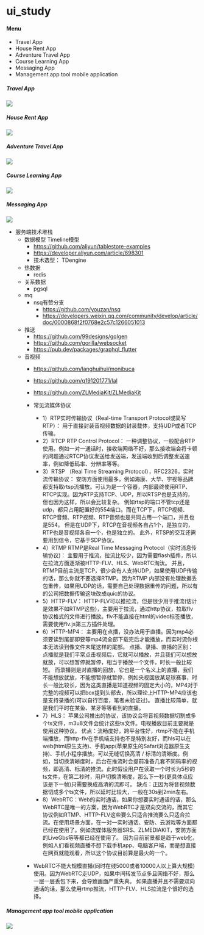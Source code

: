 # ui_study

#### Menu
- Travel App
- House Rent App
- Adventure Travel App
- Course Learning App
- Messaging App
- Management app tool mobile application

##### Travel App 

![](./assets/images/img1.png)

##### House Rent App

![](./assets/images/img2.png)

##### Adventure Travel App

![](./assets/images/img3.png)


##### Course Learning App

![](./assets/images/img4.png)

##### Messaging App

![](./assets/images/img5.webp)

- 服务端技术堆栈
  - 数据模型 Timeline模型 
    - https://github.com/aliyun/tablestore-examples
    - https://developer.aliyun.com/article/698301
    - 技术选型： TDengine
  - 热数据
    - redis
  - 关系数据
    - pgsql
  - mq
    - nsq有赞分支
      - https://github.com/youzan/nsq  
      - https://developers.weixin.qq.com/community/develop/article/doc/0000868f2f0768e2c57c1266051013
  - 推送
    - https://github.com/99designs/gqlgen
    - https://github.com/gorilla/websocket
    - https://pub.dev/packages/graphql_flutter
  - 音视频
    - https://github.com/langhuihui/monibuca
    - https://github.com/q191201771/lal
    - https://github.com/ZLMediaKit/ZLMediaKit
    - 常见流媒体协议
      - 1）RTP实时传输协议（Real-time Transport Protocol或简写RTP）： 用于直接封装音视频数据的封装载体，支持UDP或者TCP传输。 
      - 2）RTCP RTP Control Protocol： 一种调整协议，一般配合RTP使用。例如一对一通话时，接收端网络不好，那么接收端会将卡顿的问题通过RTCP协议发送给发送端，发送端收到后调整发送速率，例如降低码率、分辨率等等。 
      - 3）RTSP （Real Time Streaming Protocol），RFC2326，实时流传输协议： 安防方面使用最多，例如海康、大华、宇视等品牌都支持取rtsp流播放。可认为是一个容器，内部最终使用RTP、RTCP实现。因为RTP支持TCP、UDP，所以RTSP也是支持的，但也因为这样，所以会比较复杂。
例如rtsp的端口不管tcp还是udp，都只占用配置好的554端口。而在TCP下，RTCP视频、RTCP音频、RTP视频、RTP音频也是共同占用一个端口，并且也是554。
但是在UDP下，RTCP在音视频各自占1个，是独立的，RTP也是音视频各自一个，也是独立的。
此外，RTSP的交互还需要用到信令，它基于SDP协议。 
      - 4）RTMP RTMP是Real Time Messaging Protocol（实时消息传输协议)： 主要用于推流，拉流比较少，因为需要flash插件，所以在拉流方面逐渐被HTTP-FLV、HLS、WebRTC淘汰。
并且，RTMP目前主流是TCP，很少会有人支持UDP，如果使用UDP传输的话，那么你就不要选择RTMP。因为RTMP 内部没有处理数据丢包重传，如果用UDP的话，需要自己处理数据重传的问题，所以有的公司把数据传输这块改成quic的协议。 
      - 5）HTTP-FLV： HTTP-FLV可以推拉流，但是很少用于推流(估计是效果不如RTMP这些)，主要用于拉流，通过http协议，拉取flv协议格式的文件进行播放。flv不能直接在html的video标签播放，需要使用flv.js第三方插件处理。 
      - 6）HTTP-MP4： 主要用在点播，没办法用于直播。因为mp4必须要读到尾部即要等mp4流全部下载完后才能播放，而实时流你根本无法读到像文件末尾这样的尾部。
点播、录播、直播的区别：
点播就是我们平常点击视频后，它就可以播放，并且我们可以想放就放，可以想暂停就暂停，相当于播放一个文件，时长一般比较短。
而录播则是对直播的回放，它也是一个名义上的直播，我们不能想放就放，不能想暂停就暂停，例如央视回放某足球赛事，时长一般比较长，因为这类直播是知道视频的固定大小的，MP4对于完整的视频可以把box提到头部去，所以理论上HTTP-MP4应该也是支持录播的(可以自行百度，笔者未验证过)。
直播比较简单，就是我们平时在某鱼、某牙等等看到的直播。 
      - 7）HLS： 苹果公司推出的协议，该协议会将音视频数据切割成多个ts文件，m3u8文件会统计这些ts文件。电视播放目前主要就是使用这种协议。
优点：流畅度好，跨平台性好，rtmp不能在手机端播放，而http-flv在手机端支持也不是特别友好，而hls可以在web(html原生支持)、手机app(苹果原生的Safari浏览器原生支持)、手机小程序播放。可以无缝切换高清 / 标清的清晰度。例如，当切换清晰度时，后台在推流时会提前准备几套不同码率的视频，即高清、标清的推流。此时假设用户在读取一个时长为5秒的ts文件，在第二秒时，用户切换清晰度，那么下一秒(更具体点应该是下一帧)只需要换成高清的流即可。
缺点：正因为将音视频数据切成多个ts文件，所以延时比较大，一般在30s到2min左右。 
      - 8）WebRTC：Web的实时通话，如果你想要实时通话的话，那么WebRTC是唯一的方案，因为WebRTC才是双向交流的，而其它协议例如RTMP、HTTP-FLV这些要么只适合推流要么只适合拉流。在使用场景方面，在一对一实时通话、安防、云游戏等方面都已经在使用了。例如流媒体服务器SRS、ZLMEDIAKIT，安防方面的LiveGbs等等都已经在使用了。
因为目前前景都是趋于web化，例如人们看视频直播不想下载手机app、电脑客户端，而是想直接在网页就能观看，所以这个协议目前算是最火的一个。

    - WebRTC不能大规模直播(同时在线5000或者10000人以上算大规模)使用。因为WebRTC走UDP，如果中间转发节点多且网络不好，那么一层一层丢包下来，会导致画面严重失真。
如果直播并且不需要双向通话的话，那么使用rtmp推流，HTTP-FLV、HLS拉流是个很好的选择。

##### Management app tool mobile application

![](./assets/images/img6.webp)